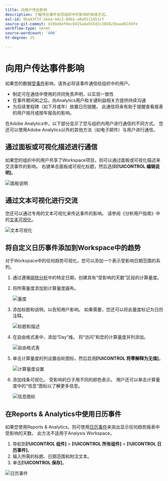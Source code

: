 ```yaml
---
title: 向用户传达影响
description: 了解传达事件在您组织中的影响的有效方式。
exl-id: 9ba83f3f-2eea-44c2-80b2-a0a9111d51cf
source-git-commit: d198e8ef0ec8415a4a555d3c385823baad6104fe
workflow-type: tm+mt
source-wordcount: '400'
ht-degree: 2%

---
```


# 向用户传达事件影响

如果您的数据[受事件](overview.md)影响，请务必将该事件通信给组织中的用户。

* 制定可在通信中使用的共同免责声明，以实现一致性
* 在事件期间和之后，向Analytics用户和关键利益相关方提供持续沟通
* 为后续里程碑（如下月或年）放置日历提醒。 此通信将来有助于提醒查看报表的用户按月或按年报告的影响。

在Adobe Analytics中，以下部分显示了您与组织内用户进行通信的不同方式。 您还可以使用Adobe Analytics以外的其他方法（如电子邮件）与用户进行通信。

## 通过面板或可视化描述进行通信

如果您的组织中的用户共享了Workspace项目，则可以通过面板或可视化描述来交流事件的影响。 右键单击面板或可视化标题，然后选择&#x200B;**[!UICONTROL 编辑说明]**。

![面板说明](assets/panel_description.png)

## 通过文本可视化进行交流

您还可以通过专用的文本可视化来传达事件的影响。 请参阅《分析用户指南》中的[文本可视化](/help/analyze/analysis-workspace/visualizations/text.md)。

![文本可视化](assets/text_visualization.png)

## 将自定义日历事件添加到Workspace中的趋势

对于Workspace中的任何趋势可视化，您可以添加一个表示受影响日期范围的系列。

1. 通过遵循[排除分析](segments.md)中的特定日期，创建具有“受影响的天数”区段的计算量度。
1. 将所需量度添加到计算量度画布。

   ![量度](assets/calcmetric_event.png)

1. 添加标题和说明，以告知用户影响。 如果需要，您还可以将此量度标记为日历注释。

   ![标题和描述](assets/calcmetric_title_description.png)

1. 在自由格式表中，添加“Day”维。 将“访问”和您的计算量度并列添加。

   ![自由格式表](assets/calcmetric_freeform.png)

1. 单击计算量度的列设置齿轮图标，然后启用&#x200B;**[!UICONTROL 将零解释为无值]**。

   ![计算量度设置](assets/calcmetric_zero_no_value.png)

1. 添加线条可视化。 受影响的日子用不同的颜色表示。 用户还可以单击计算量度中的“信息”图标以了解更多信息。

   ![信息图标](assets/calcmetric_infoicon.png)

## 在Reports &amp; Analytics中使用日历事件

如果您使用Reports &amp; Analytics，则可使用[日历事件](/help/components/t-calendar-event.md)来突出显示任何趋势报表中受影响的天数。 此方法不适用于Analysis Workspace。

1. 导航到&#x200B;**[!UICONTROL 组件]** > **[!UICONTROL 所有组件]** > **[!UICONTROL 日历事件]**。
2. 输入所需的标题、日期范围和附注文本。
3. 单击&#x200B;**[!UICONTROL 保存]**。

![日历事件](assets/exclude_calendar_event.png)
